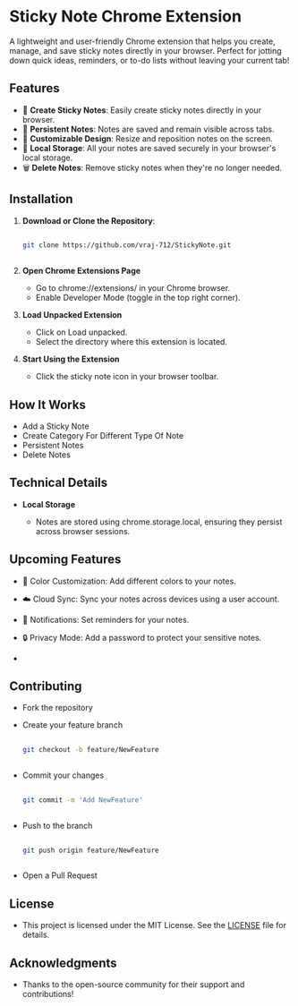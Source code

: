# Sticky Note Chrome Extension

A lightweight and user-friendly Chrome extension that helps you create, manage, and save sticky notes directly in your browser. Perfect for jotting down quick ideas, reminders, or to-do lists without leaving your current tab!

## Features

- 📝 **Create Sticky Notes**: Easily create sticky notes directly in your browser.
- 📌 **Persistent Notes**: Notes are saved and remain visible across tabs.
- 🎨 **Customizable Design**: Resize and reposition notes on the screen.
- 💾 **Local Storage**: All your notes are saved securely in your browser's local storage.
- 🗑️ **Delete Notes**: Remove sticky notes when they're no longer needed.

## Installation

1. **Download or Clone the Repository**:
   
   ```bash
     
   git clone https://github.com/vraj-712/StickyNote.git
    
2. **Open Chrome Extensions Page**
   - Go to chrome://extensions/ in your Chrome browser.
   - Enable Developer Mode (toggle in the top right corner).

3. **Load Unpacked Extension**
   - Click on Load unpacked.
   - Select the directory where this extension is located.

4. **Start Using the Extension**
   - Click the sticky note icon in your browser toolbar.
  
## How It Works

* Add a Sticky Note
* Create Category For Different Type Of Note 
* Persistent Notes
* Delete Notes

## Technical Details

* **Local Storage**
   
   - Notes are stored using chrome.storage.local, ensuring they persist across browser sessions.

## Upcoming Features

* 🌈 Color Customization: Add different colors to your notes.
* ☁️ Cloud Sync: Sync your notes across devices using a user account.
* 🔔 Notifications: Set reminders for your notes.
* 🔒 Privacy Mode: Add a password to protect your sensitive notes.

* 
## Contributing

- Fork the repository
- Create your feature branch 
  
    ```bash
     
    git checkout -b feature/NewFeature
     

- Commit your changes

     ```bash
      
     git commit -m 'Add NewFeature'
      
     
- Push to the branch

  ```bash
   
  git push origin feature/NewFeature
   
  
- Open a Pull Request

## License
- This project is licensed under the MIT License. See the [LICENSE](https://github.com/vraj-712/StickyNote/blob/main/LICENSE) file for details.

## Acknowledgments
- Thanks to the open-source community for their support and contributions!
